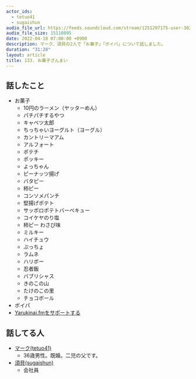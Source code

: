 ```yaml
---
actor_ids:
  - tetuo41
  - sugaishun
audio_file_url: https://feeds.soundcloud.com/stream/1251297175-user-302747142-yarukinai-133-2022-04-18.mp3
audio_file_size: 15110895
date: 2022-04-18 07:00:00 +0900
description: マーク、須貝の2人で「お菓子」「ボイパ」について話しました。
duration: "31:28"
layout: article
title: 133. お菓子ざんまい
---
```


## 話したこと
- お菓子
  - 10円のラーメン（ヤッターめん）
  - パチパチするやつ
  - キャベツ太郎
  - ちっちゃいヨーグルト（ヨーグル）
  - カントリーマアム
  - アルフォート
  - ポテチ
  - ポッキー
  - よっちゃん
  - ピーナッツ揚げ
  - バタピー
  - 柿ピー
  - コンソメパンチ
  - 堅揚げポテト
  - サッポロポテトバーベキュー
  - コイケヤのり塩
  - 柿ピー わさび味
  - ミルキー
  - ハイチュウ
  - ぷっちょ
  - ラムネ
  - ハリボー
  - 忍者飯
  - バブリシャス
  - きのこの山
  - たけのこの里
  - チョコボール
- ボイパ
- [Yarukinai.fmをサポートする](https://note.com/tetuo41/circle)

## 話してる人
- [マーク(tetuo41)](https://twitter.com/tetuo41)
  - 36歳男性。既婚。二児の父です。
- [須貝(sugaishun)](https://twitter.com/sugaishun)
  - 会社員
